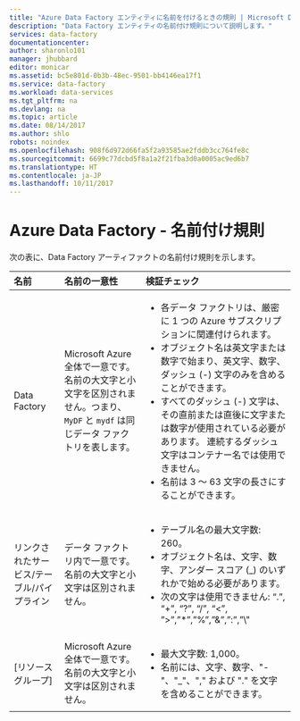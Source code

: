 ```yaml
---
title: "Azure Data Factory エンティティに名前を付けるときの規則 | Microsoft Docs"
description: "Data Factory エンティティの名前付け規則について説明します。"
services: data-factory
documentationcenter: 
author: sharonlo101
manager: jhubbard
editor: monicar
ms.assetid: bc5e801d-0b3b-48ec-9501-bb4146ea17f1
ms.service: data-factory
ms.workload: data-services
ms.tgt_pltfrm: na
ms.devlang: na
ms.topic: article
ms.date: 08/14/2017
ms.author: shlo
robots: noindex
ms.openlocfilehash: 908f6d972d66fa5f2a93585ae2fddb3cc764fe8c
ms.sourcegitcommit: 6699c77dcbd5f8a1a2f21fba3d0a0005ac9ed6b7
ms.translationtype: HT
ms.contentlocale: ja-JP
ms.lasthandoff: 10/11/2017
---
```

# <a name="azure-data-factory---naming-rules"></a>Azure Data Factory - 名前付け規則
次の表に、Data Factory アーティファクトの名前付け規則を示します。

| 名前 | 名前の一意性 | 検証チェック |
|:--- |:--- |:--- |
| Data Factory |Microsoft Azure 全体で一意です。 名前の大文字と小文字を区別されません。つまり、`MyDF` と `mydf` は同じデータ ファクトリを表します。 |<ul><li>各データ ファクトリは、厳密に 1 つの Azure サブスクリプションに関連付けられます。</li><li>オブジェクト名は英文字または数字で始まり、英文字、数字、ダッシュ (-) 文字のみを含めることができます。</li><li>すべてのダッシュ (-) 文字は、その直前または直後に文字または数字が使用されている必要があります。 連続するダッシュ文字はコンテナー名では使用できません。</li><li>名前は 3 ～ 63 文字の長さにすることができます。</li></ul> |
| リンクされたサービス/テーブル/パイプライン |データ ファクトリ内で一意です。 名前の大文字と小文字は区別されません。 |<ul><li>テーブル名の最大文字数: 260。</li><li>オブジェクト名は、文字、数字、アンダー スコア (_) のいずれかで始める必要があります。</li><li>次の文字は使用できません: “.”, “+”, “?”, “/”, “<”, ”>”,”*”,”%”,”&”,”:”,”\\"</li></ul> |
| [リソース グループ] |Microsoft Azure 全体で一意です。 名前の大文字と小文字は区別されません。 |<ul><li>最大文字数: 1,000。</li><li>名前には、文字、数字、"-"、"_"、"," および "." を文字を含めることができます。</li></ul> |

